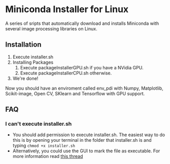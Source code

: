# Miniconda Installer for Linux

A series of sripts that automatically download and installs Miniconda with several image processing libraries on Linux.

## Installation

1. Execute installer.sh
2. Installing Packages
    1. Execute packageInstallerGPU.sh if you have a NVidia GPU.
    2. Execute packageInstallerCPU.sh otherwise.
3. We're done! 

Now you should have an enviroment called env_pdi with Numpy, Matplotlib, Scikit-image, Open CV, SKlearn and Tensorflow with GPU support.

## FAQ

### I can't execute installer.sh

- You should add permission to execute installer.sh. The easiest way to do this is by opening your terminal in the folder that installer.sh is and typing `chmod +x installer.sh`
- Alternatively, you could use the GUI to mark the file as executable. For more information read [this thread](https://askubuntu.com/questions/229589/how-to-make-a-file-e-g-a-sh-script-executable-so-it-can-be-run-from-a-termi)
